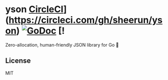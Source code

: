 # yson [CircleCI](https://circleci.com/gh/sheerun/yson.svg?style=svg)](https://circleci.com/gh/sheerun/yson) [![GoDoc](https://godoc.org/github.com/sheerun/yson?status.svg)](http://godoc.org/github.com/sheerun/yson) [!

Zero-allocation, human-friendly JSON library for Go :cake:

## License

MIT
